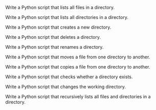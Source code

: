 Write a Python script that lists all files in a directory.

Write a Python script that lists all directories in a directory.

Write a Python script that creates a new directory.

Write a Python script that deletes a directory.

Write a Python script that renames a directory.

Write a Python script that moves a file from one directory to another.

Write a Python script that copies a file from one directory to another.

Write a Python script that checks whether a directory exists.

Write a Python script that changes the working directory.

Write a Python script that recursively lists all files and directories in a directory.